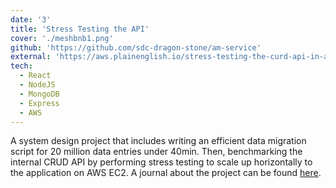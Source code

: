 ```yaml
---
date: '3'
title: 'Stress Testing the API'
cover: './meshbnb1.png'
github: 'https://github.com/sdc-dragon-stone/am-service'
external: 'https://aws.plainenglish.io/stress-testing-the-curd-api-in-aws-ec2-micro-instance-a2c5b70690d2'
tech:
  - React
  - NodeJS
  - MongoDB
  - Express
  - AWS
---
```


A system design project that includes writing an efficient data migration script for 20 million data entries under 40min. Then, benchmarking the internal CRUD API by performing stress testing to scale up horizontally to the application on AWS EC2. A journal about the project can be found [here](https://aws.plainenglish.io/stress-testing-the-curd-api-in-aws-ec2-micro-instance-a2c5b70690d2).
